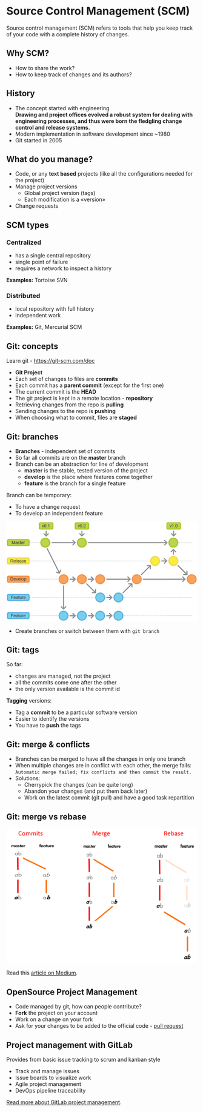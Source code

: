 # Source Control Management (SCM)

Source control management (SCM) refers to tools that help you keep track of your code with a complete history of changes.

## Why SCM?

- How to share the work?
- How to keep track of changes and its authors?

## History

- The concept started with engineering   
  **Drawing and project offices evolved a robust system for dealing with engineering processes, and thus were born the fledgling change control and release systems.**
- Modern implementation in software development since ~1980
- Git started in 2005

## What do you manage?

- Code, or any **text based** projects (like all the configurations needed for the project)
- Manage project versions
  - Global project version (tags)
  - Each modification is a «version»
- Change requests

## SCM types

### Centralized

  - has a single central repository
  - single point of failure
  - requires a network to inspect a history
  
**Examples:** Tortoise SVN

### Distributed

  - local repository with full history
  - independent work

**Examples:** Git, Mercurial SCM

## Git: concepts

Learn git - https://git-scm.com/doc

- **Git Project**
- Each set of changes to files are **commits**
- Each commit has a **parent commit** (except for the first one)
- The current commit is the **HEAD**
- The git project is kept in a remote location - **repository**
- Retrieving changes from the repo is **pulling**
- Sending changes to the repo is **pushing**
- When choosing what to commit, files are **staged**

## Git: branches

- **Branches** - independent set of commits
- So far all commits are on the **master** branch
- Branch can be an abstraction for line of development
  - **master** is the stable, tested version of the project
  - **develop** is the place where features come together
  - **feature** is the branch for a single feature

Branch can be temporary:
  - To have a change request
  - To develop an independent feature
    
![Git branches](image/git_branch.png)

- Create branches or switch between them with `git branch`

## Git: tags

So far:

- changes are managed, not the project
- all the commits come one after the other
- the only version available is the commit id

**Tagging** versions:

- Tag a **commit** to be a particular software version
- Easier to identify the versions
- You have to **push** the tags

## Git: merge & conflicts

- Branches can be merged to have all the changes in only one branch
- When multiple changes are in conflict with each other, the merge fails: `Automatic merge failed; fix conflicts and then commit the result.`
- Solutions:
  - Cherrypick the changes (can be quite long)
  - Abandon your changes (and put them back later)
  - Work on the latest commit (git pull) and have a good task repartition

## Git: merge vs rebase

![Merge vs Rebase](image/merge-vs-rebase.png)

Read this [article on Medium](https://medium.com/datadriveninvestor/git-rebase-vs-merge-cc5199edd77c).

## OpenSource Project Management

- Code managed by git, how can people contribute?
- **Fork** the project on your account
- Work on a change on your fork
- Ask for your changes to be added to the official code - [pull request](https://help.github.com/en/github/collaborating-with-issues-and-pull-requests/about-pull-requests)

## Project management with GitLab

Provides from basic issue tracking to scrum and kanban style

- Track and manage issues 
- Issue boards to visualize work
- Agile project management
- DevOps pipeline traceability

[Read more about GitLab project management](https://about.gitlab.com/solutions/project-management/).

